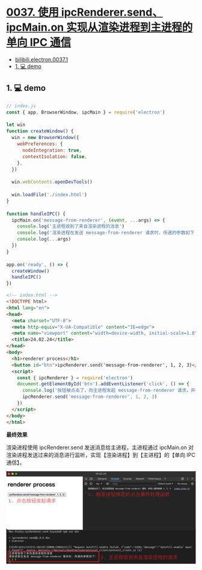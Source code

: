 # [0037. 使用 ipcRenderer.send、ipcMain.on 实现从渲染进程到主进程的单向 IPC 通信](https://github.com/Tdahuyou/electron/tree/main/0037.%20%E4%BD%BF%E7%94%A8%20ipcRenderer.send%E3%80%81ipcMain.on%20%E5%AE%9E%E7%8E%B0%E4%BB%8E%E6%B8%B2%E6%9F%93%E8%BF%9B%E7%A8%8B%E5%88%B0%E4%B8%BB%E8%BF%9B%E7%A8%8B%E7%9A%84%E5%8D%95%E5%90%91%20IPC%20%E9%80%9A%E4%BF%A1)

<!-- region:toc -->
- [bilibili.electron.0037.1](https://www.bilibili.com/video/BV1544219774)
- [1. 💻 demo](#1--demo-5)
<!-- endregion:toc -->

## 1. 💻 demo

```js
// index.js
const { app, BrowserWindow, ipcMain } = require('electron')

let win
function createWindow() {
  win = new BrowserWindow({
    webPreferences: {
      nodeIntegration: true,
      contextIsolation: false,
    },
  })

  win.webContents.openDevTools()

  win.loadFile('./index.html')
}

function handleIPC() {
  ipcMain.on('message-from-renderer', (event, ...args) => {
    console.log('主进程收到了来自渲染进程的消息')
    console.log('渲染进程在发送 message-from-renderer 请求时，传递的参数如下：')
    console.log(...args)
  })
}

app.on('ready', () => {
  createWindow()
  handleIPC()
})
```

```html
<!-- index.html -->
<!DOCTYPE html>
<html lang="en">
<head>
  <meta charset="UTF-8">
  <meta http-equiv="X-UA-Compatible" content="IE=edge">
  <meta name="viewport" content="width=device-width, initial-scale=1.0">
  <title>24.02.24</title>
</head>
<body>
  <h1>renderer process</h1>
  <button id="btn">ipcRenderer.send('message-from-renderer', 1, 2, 3)</button>
  <script>
    const { ipcRenderer } = require('electron')
    document.getElementById('btn').addEventListener('click', () => {
      console.log('按钮被点击了，向主进程发起 message-from-renderer 请求，并传入请求参数 1、2、3')
      ipcRenderer.send('message-from-renderer', 1, 2, 3)
    })
  </script>
</body>
</html>
```

**最终效果**

渲染进程使用 ipcRenderer.send 发送消息给主进程，主进程通过 ipcMain.on 对渲染进程发送过来的消息进行监听，实现【渲染进程】到【主进程】的【单向 IPC 通信】。

![](md-imgs/2024-10-05-19-52-58.png)





